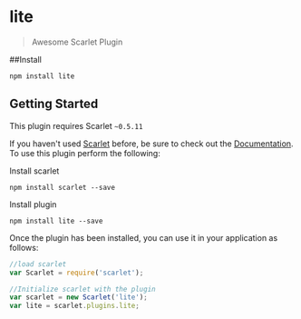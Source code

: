 lite
======================

> Awesome Scarlet Plugin

##Install

  `npm install lite`

## Getting Started
This plugin requires Scarlet `~0.5.11`

If you haven't used [Scarlet](https://github.com/scarletjs/scarlet) before, be sure to check out the [Documentation](https://github.com/scarletjs/scarlet).  To use this plugin perform the following:

Install scarlet
```shell
npm install scarlet --save
```

Install plugin
```shell
npm install lite --save
```

Once the plugin has been installed, you can use it in your application as follows:

```js
//load scarlet
var Scarlet = require('scarlet');

//Initialize scarlet with the plugin
var scarlet = new Scarlet('lite');
var lite = scarlet.plugins.lite;
```
